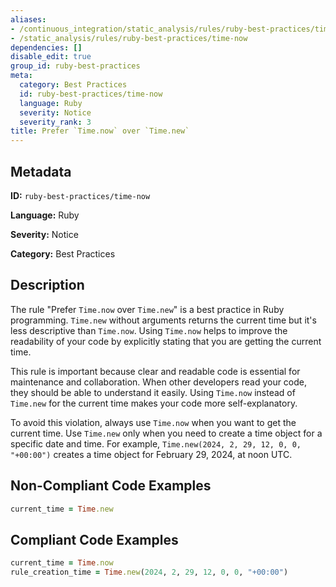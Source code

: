```yaml
---
aliases:
- /continuous_integration/static_analysis/rules/ruby-best-practices/time-now
- /static_analysis/rules/ruby-best-practices/time-now
dependencies: []
disable_edit: true
group_id: ruby-best-practices
meta:
  category: Best Practices
  id: ruby-best-practices/time-now
  language: Ruby
  severity: Notice
  severity_rank: 3
title: Prefer `Time.now` over `Time.new`
---
```

<!--  SOURCED FROM https://github.com/DataDog/datadog-static-analyzer-rule-docs -->


## Metadata
**ID:** `ruby-best-practices/time-now`

**Language:** Ruby

**Severity:** Notice

**Category:** Best Practices

## Description
The rule "Prefer `Time.now` over `Time.new`" is a best practice in Ruby programming. `Time.new` without arguments returns the current time but it's less descriptive than `Time.now`. Using `Time.now` helps to improve the readability of your code by explicitly stating that you are getting the current time.

This rule is important because clear and readable code is essential for maintenance and collaboration. When other developers read your code, they should be able to understand it easily. Using `Time.now` instead of `Time.new` for the current time makes your code more self-explanatory.

To avoid this violation, always use `Time.now` when you want to get the current time. Use `Time.new` only when you need to create a time object for a specific date and time. For example, `Time.new(2024, 2, 29, 12, 0, 0, "+00:00")` creates a time object for February 29, 2024, at noon UTC.

## Non-Compliant Code Examples
```ruby
current_time = Time.new
```

## Compliant Code Examples
```ruby
current_time = Time.now
rule_creation_time = Time.new(2024, 2, 29, 12, 0, 0, "+00:00")
```
